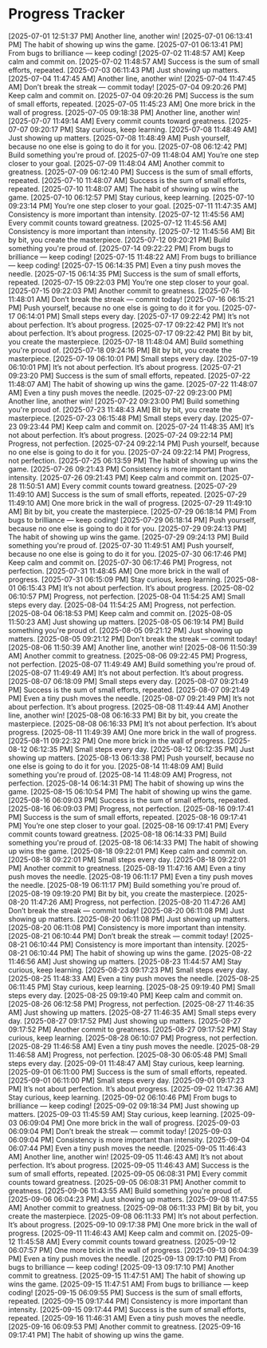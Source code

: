 # Progress Tracker
[2025-07-01 12:51:37 PM] Another line, another win!
[2025-07-01 06:13:41 PM] The habit of showing up wins the game.
[2025-07-01 06:13:41 PM] From bugs to brilliance — keep coding!
[2025-07-02 11:48:57 AM] Keep calm and commit on.
[2025-07-02 11:48:57 AM] Success is the sum of small efforts, repeated.
[2025-07-03 06:11:43 PM] Just showing up matters.
[2025-07-04 11:47:45 AM] Another line, another win!
[2025-07-04 11:47:45 AM] Don’t break the streak — commit today!
[2025-07-04 09:20:26 PM] Keep calm and commit on.
[2025-07-04 09:20:26 PM] Success is the sum of small efforts, repeated.
[2025-07-05 11:45:23 AM] One more brick in the wall of progress.
[2025-07-05 09:18:38 PM] Another line, another win!
[2025-07-07 11:49:14 AM] Every commit counts toward greatness.
[2025-07-07 09:20:17 PM] Stay curious, keep learning.
[2025-07-08 11:48:49 AM] Just showing up matters.
[2025-07-08 11:48:49 AM] Push yourself, because no one else is going to do it for you.
[2025-07-08 06:12:42 PM] Build something you're proud of.
[2025-07-09 11:48:04 AM] You’re one step closer to your goal.
[2025-07-09 11:48:04 AM] Another commit to greatness.
[2025-07-09 06:12:40 PM] Success is the sum of small efforts, repeated.
[2025-07-10 11:48:07 AM] Success is the sum of small efforts, repeated.
[2025-07-10 11:48:07 AM] The habit of showing up wins the game.
[2025-07-10 06:12:57 PM] Stay curious, keep learning.
[2025-07-10 09:23:14 PM] You’re one step closer to your goal.
[2025-07-11 11:47:35 AM] Consistency is more important than intensity.
[2025-07-12 11:45:56 AM] Every commit counts toward greatness.
[2025-07-12 11:45:56 AM] Consistency is more important than intensity.
[2025-07-12 11:45:56 AM] Bit by bit, you create the masterpiece.
[2025-07-12 09:20:21 PM] Build something you're proud of.
[2025-07-14 09:22:22 PM] From bugs to brilliance — keep coding!
[2025-07-15 11:48:22 AM] From bugs to brilliance — keep coding!
[2025-07-15 06:14:35 PM] Even a tiny push moves the needle.
[2025-07-15 06:14:35 PM] Success is the sum of small efforts, repeated.
[2025-07-15 09:22:03 PM] You’re one step closer to your goal.
[2025-07-15 09:22:03 PM] Another commit to greatness.
[2025-07-16 11:48:01 AM] Don’t break the streak — commit today!
[2025-07-16 06:15:21 PM] Push yourself, because no one else is going to do it for you.
[2025-07-17 06:14:01 PM] Small steps every day.
[2025-07-17 09:22:42 PM] It’s not about perfection. It’s about progress.
[2025-07-17 09:22:42 PM] It’s not about perfection. It’s about progress.
[2025-07-17 09:22:42 PM] Bit by bit, you create the masterpiece.
[2025-07-18 11:48:04 AM] Build something you're proud of.
[2025-07-18 09:24:16 PM] Bit by bit, you create the masterpiece.
[2025-07-19 06:10:01 PM] Small steps every day.
[2025-07-19 06:10:01 PM] It’s not about perfection. It’s about progress.
[2025-07-21 09:23:20 PM] Success is the sum of small efforts, repeated.
[2025-07-22 11:48:07 AM] The habit of showing up wins the game.
[2025-07-22 11:48:07 AM] Even a tiny push moves the needle.
[2025-07-22 09:23:00 PM] Another line, another win!
[2025-07-22 09:23:00 PM] Build something you're proud of.
[2025-07-23 11:48:43 AM] Bit by bit, you create the masterpiece.
[2025-07-23 06:15:48 PM] Small steps every day.
[2025-07-23 09:23:44 PM] Keep calm and commit on.
[2025-07-24 11:48:35 AM] It’s not about perfection. It’s about progress.
[2025-07-24 09:22:14 PM] Progress, not perfection.
[2025-07-24 09:22:14 PM] Push yourself, because no one else is going to do it for you.
[2025-07-24 09:22:14 PM] Progress, not perfection.
[2025-07-25 06:13:59 PM] The habit of showing up wins the game.
[2025-07-26 09:21:43 PM] Consistency is more important than intensity.
[2025-07-26 09:21:43 PM] Keep calm and commit on.
[2025-07-28 11:50:51 AM] Every commit counts toward greatness.
[2025-07-29 11:49:10 AM] Success is the sum of small efforts, repeated.
[2025-07-29 11:49:10 AM] One more brick in the wall of progress.
[2025-07-29 11:49:10 AM] Bit by bit, you create the masterpiece.
[2025-07-29 06:18:14 PM] From bugs to brilliance — keep coding!
[2025-07-29 06:18:14 PM] Push yourself, because no one else is going to do it for you.
[2025-07-29 09:24:13 PM] The habit of showing up wins the game.
[2025-07-29 09:24:13 PM] Build something you're proud of.
[2025-07-30 11:49:51 AM] Push yourself, because no one else is going to do it for you.
[2025-07-30 06:17:46 PM] Keep calm and commit on.
[2025-07-30 06:17:46 PM] Progress, not perfection.
[2025-07-31 11:48:45 AM] One more brick in the wall of progress.
[2025-07-31 06:15:09 PM] Stay curious, keep learning.
[2025-08-01 06:15:43 PM] It’s not about perfection. It’s about progress.
[2025-08-02 06:10:57 PM] Progress, not perfection.
[2025-08-04 11:54:25 AM] Small steps every day.
[2025-08-04 11:54:25 AM] Progress, not perfection.
[2025-08-04 06:18:53 PM] Keep calm and commit on.
[2025-08-05 11:50:23 AM] Just showing up matters.
[2025-08-05 06:19:14 PM] Build something you're proud of.
[2025-08-05 09:21:12 PM] Just showing up matters.
[2025-08-05 09:21:12 PM] Don’t break the streak — commit today!
[2025-08-06 11:50:39 AM] Another line, another win!
[2025-08-06 11:50:39 AM] Another commit to greatness.
[2025-08-06 09:22:45 PM] Progress, not perfection.
[2025-08-07 11:49:49 AM] Build something you're proud of.
[2025-08-07 11:49:49 AM] It’s not about perfection. It’s about progress.
[2025-08-07 06:18:09 PM] Small steps every day.
[2025-08-07 09:21:49 PM] Success is the sum of small efforts, repeated.
[2025-08-07 09:21:49 PM] Even a tiny push moves the needle.
[2025-08-07 09:21:49 PM] It’s not about perfection. It’s about progress.
[2025-08-08 11:49:44 AM] Another line, another win!
[2025-08-08 06:16:33 PM] Bit by bit, you create the masterpiece.
[2025-08-08 06:16:33 PM] It’s not about perfection. It’s about progress.
[2025-08-11 11:49:39 AM] One more brick in the wall of progress.
[2025-08-11 09:22:32 PM] One more brick in the wall of progress.
[2025-08-12 06:12:35 PM] Small steps every day.
[2025-08-12 06:12:35 PM] Just showing up matters.
[2025-08-13 06:13:38 PM] Push yourself, because no one else is going to do it for you.
[2025-08-14 11:48:09 AM] Build something you're proud of.
[2025-08-14 11:48:09 AM] Progress, not perfection.
[2025-08-14 06:14:31 PM] The habit of showing up wins the game.
[2025-08-15 06:10:54 PM] The habit of showing up wins the game.
[2025-08-16 06:09:03 PM] Success is the sum of small efforts, repeated.
[2025-08-16 06:09:03 PM] Progress, not perfection.
[2025-08-16 09:17:41 PM] Success is the sum of small efforts, repeated.
[2025-08-16 09:17:41 PM] You’re one step closer to your goal.
[2025-08-16 09:17:41 PM] Every commit counts toward greatness.
[2025-08-18 06:14:33 PM] Build something you're proud of.
[2025-08-18 06:14:33 PM] The habit of showing up wins the game.
[2025-08-18 09:22:01 PM] Keep calm and commit on.
[2025-08-18 09:22:01 PM] Small steps every day.
[2025-08-18 09:22:01 PM] Another commit to greatness.
[2025-08-19 11:47:16 AM] Even a tiny push moves the needle.
[2025-08-19 06:11:17 PM] Even a tiny push moves the needle.
[2025-08-19 06:11:17 PM] Build something you're proud of.
[2025-08-19 09:19:20 PM] Bit by bit, you create the masterpiece.
[2025-08-20 11:47:26 AM] Progress, not perfection.
[2025-08-20 11:47:26 AM] Don’t break the streak — commit today!
[2025-08-20 06:11:08 PM] Just showing up matters.
[2025-08-20 06:11:08 PM] Just showing up matters.
[2025-08-20 06:11:08 PM] Consistency is more important than intensity.
[2025-08-21 06:10:44 PM] Don’t break the streak — commit today!
[2025-08-21 06:10:44 PM] Consistency is more important than intensity.
[2025-08-21 06:10:44 PM] The habit of showing up wins the game.
[2025-08-22 11:46:56 AM] Just showing up matters.
[2025-08-23 11:44:57 AM] Stay curious, keep learning.
[2025-08-23 09:17:23 PM] Small steps every day.
[2025-08-25 11:48:33 AM] Even a tiny push moves the needle.
[2025-08-25 06:11:45 PM] Stay curious, keep learning.
[2025-08-25 09:19:40 PM] Small steps every day.
[2025-08-25 09:19:40 PM] Keep calm and commit on.
[2025-08-26 06:12:58 PM] Progress, not perfection.
[2025-08-27 11:46:35 AM] Just showing up matters.
[2025-08-27 11:46:35 AM] Small steps every day.
[2025-08-27 09:17:52 PM] Just showing up matters.
[2025-08-27 09:17:52 PM] Another commit to greatness.
[2025-08-27 09:17:52 PM] Stay curious, keep learning.
[2025-08-28 06:10:07 PM] Progress, not perfection.
[2025-08-29 11:46:58 AM] Even a tiny push moves the needle.
[2025-08-29 11:46:58 AM] Progress, not perfection.
[2025-08-30 06:05:48 PM] Small steps every day.
[2025-09-01 11:48:47 AM] Stay curious, keep learning.
[2025-09-01 06:11:00 PM] Success is the sum of small efforts, repeated.
[2025-09-01 06:11:00 PM] Small steps every day.
[2025-09-01 09:17:23 PM] It’s not about perfection. It’s about progress.
[2025-09-02 11:47:36 AM] Stay curious, keep learning.
[2025-09-02 06:10:46 PM] From bugs to brilliance — keep coding!
[2025-09-02 09:18:34 PM] Just showing up matters.
[2025-09-03 11:45:59 AM] Stay curious, keep learning.
[2025-09-03 06:09:04 PM] One more brick in the wall of progress.
[2025-09-03 06:09:04 PM] Don’t break the streak — commit today!
[2025-09-03 06:09:04 PM] Consistency is more important than intensity.
[2025-09-04 06:07:44 PM] Even a tiny push moves the needle.
[2025-09-05 11:46:43 AM] Another line, another win!
[2025-09-05 11:46:43 AM] It’s not about perfection. It’s about progress.
[2025-09-05 11:46:43 AM] Success is the sum of small efforts, repeated.
[2025-09-05 06:08:31 PM] Every commit counts toward greatness.
[2025-09-05 06:08:31 PM] Another commit to greatness.
[2025-09-06 11:43:55 AM] Build something you're proud of.
[2025-09-06 06:04:23 PM] Just showing up matters.
[2025-09-08 11:47:55 AM] Another commit to greatness.
[2025-09-08 06:11:33 PM] Bit by bit, you create the masterpiece.
[2025-09-08 06:11:33 PM] It’s not about perfection. It’s about progress.
[2025-09-10 09:17:38 PM] One more brick in the wall of progress.
[2025-09-11 11:46:43 AM] Keep calm and commit on.
[2025-09-12 11:45:58 AM] Every commit counts toward greatness.
[2025-09-12 06:07:57 PM] One more brick in the wall of progress.
[2025-09-13 06:04:39 PM] Even a tiny push moves the needle.
[2025-09-13 09:17:10 PM] From bugs to brilliance — keep coding!
[2025-09-13 09:17:10 PM] Another commit to greatness.
[2025-09-15 11:47:51 AM] The habit of showing up wins the game.
[2025-09-15 11:47:51 AM] From bugs to brilliance — keep coding!
[2025-09-15 06:09:55 PM] Success is the sum of small efforts, repeated.
[2025-09-15 09:17:44 PM] Consistency is more important than intensity.
[2025-09-15 09:17:44 PM] Success is the sum of small efforts, repeated.
[2025-09-16 11:46:31 AM] Even a tiny push moves the needle.
[2025-09-16 06:09:53 PM] Another commit to greatness.
[2025-09-16 09:17:41 PM] The habit of showing up wins the game.

